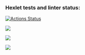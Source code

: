 ### Hexlet tests and linter status:
[![Actions Status](https://github.com/AlloKuz/python-project-49/actions/workflows/hexlet-check.yml/badge.svg)](https://github.com/AlloKuz/python-project-49/actions)

<a href="https://codeclimate.com/github/AlloKuz/python-project-49/maintainability"><img src="https://api.codeclimate.com/v1/badges/d8fc2c7390e46fd8c6dc/maintainability" /></a>

<a href="https://asciinema.org/a/tJjL1jlFmQsMvggNlQiwuLR45" target="_blank"><img src="https://asciinema.org/a/tJjL1jlFmQsMvggNlQiwuLR45.svg" /></a>

<a href="https://asciinema.org/a/reJrEtdI5My0NczHISKWWIqzy" target="_blank"><img src="https://asciinema.org/a/reJrEtdI5My0NczHISKWWIqzy.svg" /></a>
